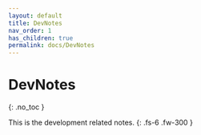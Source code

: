 ```yaml
---
layout: default
title: DevNotes
nav_order: 1
has_children: true
permalink: docs/DevNotes
---
```


# DevNotes
{: .no_toc }



This is the development related notes.
{: .fs-6 .fw-300 }

